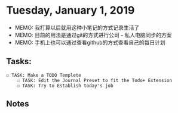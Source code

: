# Tuesday, January 1, 2019
- MEMO: 我打算以后就用这种小笔记的方式记录生活了
- MEMO: 目前的用法是通过git的方式进行公司 - 私人电脑同步的方案
- MEMO: 手机上也可以通过查看github的方式查看自己的每日计划

## Tasks:                                                           
    ☐ TASK: Make a TODO Templete                                    
        ☐ TASK: Edit the Journal Preset to fit the Todo+ Extension  
        ☐ TASK: Try to Establish today's job                        

## Notes

